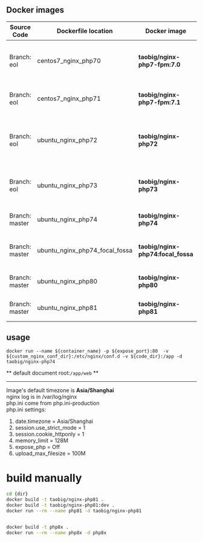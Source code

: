 # 

## Docker images  
| Source Code    | Dockerfile location | Docker image | Desc                                                               |
|----------------| ------ | ------ |--------------------------------------------------------------------|
| Branch: eol    | centos7_nginx_php70 | **taobig/nginx-php7-fpm:7.0** | `CentOS 7.4.1708 + nginx 1.14.2 + PHP 7.0.33-FPM` + composer       |
| Branch: eol | centos7_nginx_php71 | **taobig/nginx-php7-fpm:7.1** | `CentOS 7.5.1804 + nginx 1.16 + PHP 7.1-FPM` + composer            |
| Branch: eol | ubuntu_nginx_php72 | **taobig/nginx-php72** | `Ubuntu:18.04 + nginx 1.16 + PHP 7.2-FPM` composer + crontab + vim |
| Branch: eol | ubuntu_nginx_php73 | **taobig/nginx-php73** | `Ubuntu:18.04 + nginx 1.16 + PHP 7.3-FPM` composer + vim           |
| Branch: master | ubuntu_nginx_php74 | **taobig/nginx-php74** | `Ubuntu:18.04 + nginx 1.16 + PHP 7.4-FPM`                          |
| Branch: master | ubuntu_nginx_php74_focal_fossa | **taobig/nginx-php74:focal_fossa** | `Ubuntu:20.04 + nginx 1.18 + PHP 7.4-FPM` iputils + vim            |
| Branch: master | ubuntu_nginx_php80 | **taobig/nginx-php80** | `Ubuntu:20.04 + nginx 1.20 + PHP 8.0-FPM`                          |
| Branch: master | ubuntu_nginx_php81 | **taobig/nginx-php81** | `Ubuntu:20.04 + nginx 1.22 + PHP 8.1-FPM`                          |

## usage
```shell
docker run --name ${container_name} -p ${expose_port}:80  -v ${custom_nginx_conf_dir}:/etc/nginx/conf.d -v ${code_dir}:/app -d taobig/nginx-php74
``` 
** default document root:`/app/web` **

---
Image's default timezone is **Asia/Shanghai**    
nginx log is in /var/log/nginx  
php.ini come from  php.ini-production  
php.ini settings:
1. date.timezone = Asia/Shanghai
1. session.use_strict_mode = 1
1. session.cookie_httponly = 1
1. memory_limit = 128M
1. expose_php = Off
1. upload_max_filesize = 100M


# build manually
```bash
cd {dir}
docker build -t taobig/nginx-php81 .
docker build -t taobig/nginx-php81:dev .
docker run --rm --name php81 -d taobig/nginx-php81


docker build -t php8x .
docker run --rm --name php8x -d php8x

```




